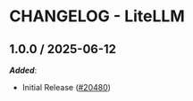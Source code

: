 # CHANGELOG - LiteLLM

<!-- towncrier release notes start -->

## 1.0.0 / 2025-06-12

***Added***:

* Initial Release ([#20480](https://github.com/DataDog/integrations-core/pull/20480))
